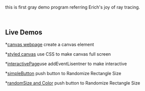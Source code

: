 
this is  first gray demo program referring Erich's joy of ray tracing.

<br>
<h2> Live Demos </h2>

*[canvas webpage](https://lilycr73.github.io/2024TRproject/myWebpage-e1.html) create a canvas element

*[styled canvas](https://lilycr73.github.io/2024TRproject/styledCanvas-e2.html) use CSS to make canvas full screen

*[interactivePage](https://lilycr73.github.io/2024TRproject/interactivePage-e3.html)use addEventLisentner to make interactive

*[simpleButton](https://lilycr73.github.io/2024TRproject/simpleButton-e4.html) push button to Randomize Rectangle Size

*[randomSize and Color](https://lilycr73.github.io/2024TRproject/randomColor-e5.html) push button to Randomize Rectangle Size

